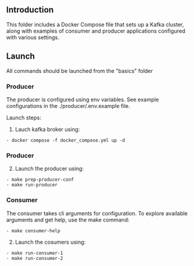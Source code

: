 ## Introduction

This folder includes a Docker Compose file that sets up a Kafka cluster, along with examples of consumer and producer applications configured with various settings.

## Launch
All commands should be launched from the "basics" folder
### Producer 
The producer is configured using env variables. See example configurations in the ./producer/.env.example file.


Launch steps:
1. Lauch kafka broker using:
```
- docker compose -f docker_compose.yml up -d
```
### Producer
2. Launch the producer using:
 ```
 - make prep-producer-conf
 - make run-producer
 ```

 ### Consumer
The consumer takes cli arguments for configuration. To explore available arguments and get help, use the make command:
  ```
 - make consumer-help
 ```
2. Launch the cosumers using:
 ```
 - make run-consumer-1 
 - make run-consumer-2
 ```
